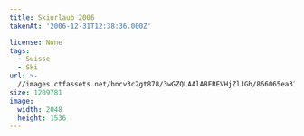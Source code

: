 ```yaml
---
title: Skiurlaub 2006
takenAt: '2006-12-31T12:38:36.000Z'

license: None
tags:
  - Suisse
  - Ski
url: >-
  //images.ctfassets.net/bncv3c2gt878/3wGZQLAAlA8FREVHjZlJGh/866065ea314d23d0b36c9de517b016e5/skiurlaub-2006_4560275300_o
size: 1209781
image:
  width: 2048
  height: 1536
---
```

